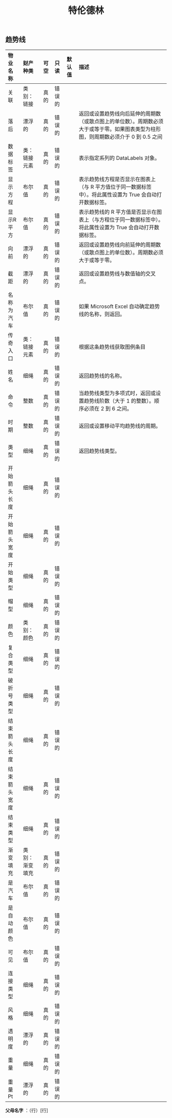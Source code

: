 ﻿---
title: 特伦德林
second_title: Aspose.Cells Cloud Documen
type: docs
url: /zh/specification/model/trendline/
description: Aspose.Cells 云模型规范：趋势线。轻松处理 Excel 和其他电子表格文档，具有打开、生成、编辑、拆分、合并、比较和转换等功能
weight: 50
---
## **趋势线**

 

|物业名称|财产种类|可空|只读|默认值|描述|
|:- |:- |:- |:- |:- |:- |
|关联|类别：链接|真的|错误的|||
|落后|漂浮的|真的|错误的||返回或设置趋势线向后延伸的周期数（或散点图上的单位数）。周期数必须大于或等于零。如果图表类型为柱形图，则周期数必须介于 0 到 0.5 之间|
|数据标签|类：链接元素|真的|错误的||表示指定系列的 DataLabels 对象。|
|显示方程|布尔值|真的|错误的||表示趋势线方程是否显示在图表上（与 R 平方值位于同一数据标签中）。将此属性设置为 True 会自动打开数据标签。|
|显示R平方|布尔值|真的|错误的||表示趋势线的 R 平方值是否显示在图表上（与方程位于同一数据标签中）。将此属性设置为 True 会自动打开数据标签。|
|向前|漂浮的|真的|错误的||返回或设置趋势线向前延伸的周期数（或散点图上的单位数）。周期数必须大于或等于零。|
|截距|漂浮的|真的|错误的||返回或设置趋势线与数值轴的交叉点。|
|名称为汽车|布尔值|真的|错误的||如果 Microsoft Excel 自动确定趋势线的名称，则返回。|
|传奇入口|类：链接元素|真的|错误的||根据这条趋势线获取图例条目|
|姓名|细绳|真的|错误的||返回趋势线的名称。|
|命令|整数|真的|错误的||当趋势线类型为多项式时，返回或设置趋势线阶数（大于 1 的整数）。顺序必须在 2 到 6 之间。|
|时期|整数|真的|错误的||返回或设置移动平均趋势线的周期。|
|类型|细绳|真的|错误的||返回趋势线类型。|
|开始箭头长度|细绳|真的|错误的|||
|开始箭头宽度|细绳|真的|错误的|||
|开始类型|细绳|真的|错误的|||
|帽型|细绳|真的|错误的|||
|颜色|类别：颜色|真的|错误的|||
|复合类型|细绳|真的|错误的|||
|破折号类型|细绳|真的|错误的|||
|结束箭头长度|细绳|真的|错误的|||
|结束箭头宽度|细绳|真的|错误的|||
|结束类型|细绳|真的|错误的|||
|渐变填充|类别：渐变填充|真的|错误的|||
|是汽车|布尔值|真的|错误的|||
|是自动颜色|布尔值|真的|错误的|||
|可见|布尔值|真的|错误的|||
|连接类型|细绳|真的|错误的|||
|风格|细绳|真的|错误的|||
|透明度|漂浮的|真的|错误的|||
|重量|细绳|真的|错误的|||
|重量Pt|漂浮的|真的|错误的|||

**父母名字** ：（行）[行]